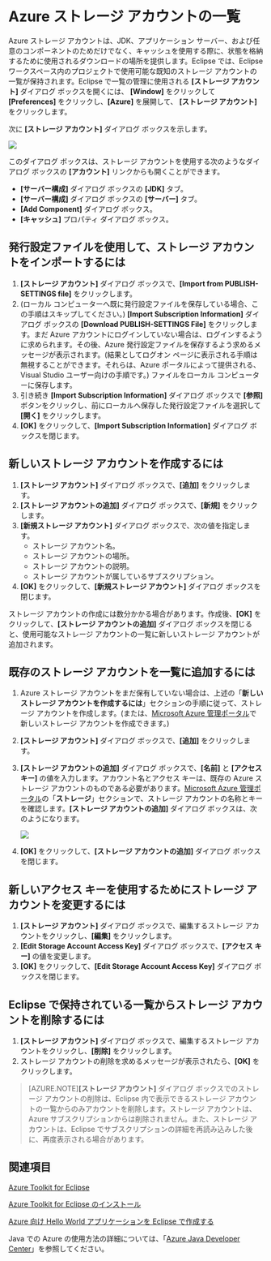 <properties
    pageTitle="Azure ストレージ アカウントの一覧"
    description="Azure Toolkit for Eclipse を使用した、ストレージ アカウントの設定の管理"
    services=""
    documentationCenter="java"
    authors="rmcmurray"
    manager="wpickett"
    editor=""/>

<tags
    ms.service="multiple"
    ms.workload="na"
    ms.tgt_pltfrm="multiple"
    ms.devlang="Java"
    ms.topic="article"
    ms.date="01/09/2016" 
    ms.author="robmcm"/>

<!-- Legacy MSDN URL = https://msdn.microsoft.com/library/azure/dn205108.aspx -->

# Azure ストレージ アカウントの一覧 #

Azure ストレージ アカウントは、JDK、アプリケーション サーバー、および任意のコンポーネントのためだけでなく、キャッシュを使用する際に、状態を格納するために使用されるダウンロードの場所を提供します。Eclipse では、Eclipse ワークスペース内のプロジェクトで使用可能な既知のストレージ アカウントの一覧が保持されます。Eclipse で一覧の管理に使用される **[ストレージ アカウント]** ダイアログ ボックスを開くには、 **[Window]** をクリックして **[Preferences]** をクリックし、**[Azure]** を展開して、 **[ストレージ アカウント]** をクリックします。

次に **[ストレージ アカウント]** ダイアログ ボックスを示します。

![][ic719496]

このダイアログ ボックスは、ストレージ アカウントを使用する次のようなダイアログ ボックスの **[アカウント]** リンクからも開くことができます。

* **[サーバー構成]** ダイアログ ボックスの **[JDK]** タブ。
* **[サーバー構成]** ダイアログ ボックスの **[サーバー]** タブ。
* **[Add Component]** ダイアログ ボックス。
* **[キャッシュ]** プロパティ ダイアログ ボックス。

## 発行設定ファイルを使用して、ストレージ アカウントをインポートするには ##

1. **[ストレージ アカウント]** ダイアログ ボックスで、**[Import from PUBLISH-SETTINGS file]** をクリックします。
2. (ローカル コンピューターへ既に発行設定ファイルを保存している場合、この手順はスキップしてください。) **[Import Subscription Information]** ダイアログ ボックスの **[Download PUBLISH-SETTINGS File]** をクリックします。まだ Azure アカウントにログインしていない場合は、ログインするように求められます。その後、Azure 発行設定ファイルを保存するよう求めるメッセージが表示されます。(結果としてログオン ページに表示される手順は無視することができます。それらは、Azure ポータルによって提供される、Visual Studio ユーザー向けの手順です。) ファイルをローカル コンピューターに保存します。
3. 引き続き **[Import Subscription Information]** ダイアログ ボックスで **[参照]** ボタンをクリックし、前にローカルへ保存した発行設定ファイルを選択して **[開く]** をクリックします。
4. **[OK]** をクリックして、**[Import Subscription Information]** ダイアログ ボックスを閉じます。

## 新しいストレージ アカウントを作成するには ##

1. **[ストレージ アカウント]** ダイアログ ボックスで、**[追加]** をクリックします。
2. **[ストレージ アカウントの追加]** ダイアログ ボックスで、**[新規]** をクリックします。
3. **[新規ストレージ アカウント]** ダイアログ ボックスで、次の値を指定します。
    * ストレージ アカウント名。
    * ストレージ アカウントの場所。
    * ストレージ アカウントの説明。
    * ストレージ アカウントが属しているサブスクリプション。
4. **[OK]** をクリックして、**[新規ストレージ アカウント]** ダイアログ ボックスを閉じます。

ストレージ アカウントの作成には数分かかる場合があります。作成後、**[OK]** をクリックして、**[ストレージ アカウントの追加]** ダイアログ ボックスを閉じると、使用可能なストレージ アカウントの一覧に新しいストレージ アカウントが追加されます。

## 既存のストレージ アカウントを一覧に追加するには ##

1. Azure ストレージ アカウントをまだ保有していない場合は、上述の「**新しいストレージ アカウントを作成するには**」セクションの手順に従って、ストレージ アカウントを作成します。(または、[Microsoft Azure 管理ポータル][]で新しいストレージ アカウントを作成できます。)
2. **[ストレージ アカウント]** ダイアログ ボックスで、**[追加]** をクリックします。
3. **[ストレージ アカウントの追加]** ダイアログ ボックスで、**[名前]** と **[アクセス キー]** の値を入力します。アカウント名とアクセス キーは、既存の Azure ストレージ アカウントのものである必要があります。[Microsoft Azure 管理ポータル][]の「**ストレージ**」セクションで、ストレージ アカウントの名称とキーを確認します。**[ストレージ アカウントの追加]** ダイアログ ボックスは、次のようになります。

    ![][ic719497]

4. **[OK]** をクリックして、**[ストレージ アカウントの追加]** ダイアログ ボックスを閉じます。

## 新しいアクセス キーを使用するためにストレージ アカウントを変更するには ##

1. **[ストレージ アカウント]** ダイアログ ボックスで、編集するストレージ アカウントをクリックし、**[編集]** をクリックします。
2. **[Edit Storage Account Access Key]** ダイアログ ボックスで、**[アクセス キー]** の値を変更します。
3. **[OK]** をクリックして、**[Edit Storage Account Access Key]** ダイアログ ボックスを閉じます。

## Eclipse で保持されている一覧からストレージ アカウントを削除するには ##

1. **[ストレージ アカウント]** ダイアログ ボックスで、編集するストレージ アカウントをクリックし、**[削除]** をクリックします。
2. ストレージ アカウントの削除を求めるメッセージが表示されたら、**[OK]** をクリックします。

>[AZURE.NOTE]**[ストレージ アカウント]** ダイアログ ボックスでのストレージ アカウントの削除は、Eclipse 内で表示できるストレージ アカウントの一覧からのみアカウントを削除します。ストレージ アカウントは、Azure サブスクリプションからは削除されません。また、ストレージ アカウントは、Eclipse でサブスクリプションの詳細を再読み込みした後に、再度表示される場合があります。

## 関連項目 ##

[Azure Toolkit for Eclipse][]

[Azure Toolkit for Eclipse のインストール][]

[Azure 向け Hello World アプリケーションを Eclipse で作成する][]

Java での Azure の使用方法の詳細については、「[Azure Java Developer Center][]」を参照してください。

<!-- URL List -->

[Azure Java Developer Center]: http://go.microsoft.com/fwlink/?LinkID=699547
[Azure Toolkit for Eclipse]: http://go.microsoft.com/fwlink/?LinkID=699529
[Microsoft Azure 管理ポータル]: http://go.microsoft.com/fwlink/?LinkID=512959
[Azure 向け Hello World アプリケーションを Eclipse で作成する]: http://go.microsoft.com/fwlink/?LinkID=699533
[Azure Toolkit for Eclipse のインストール]: http://go.microsoft.com/fwlink/?LinkId=699546
[What's New in the Azure Toolkit for Eclipse]: http://go.microsoft.com/fwlink/?LinkID=699552

<!-- IMG List -->

[ic719496]: ./media/azure-toolkit-for-eclipse-azure-storage-account-list/ic719496.png
[ic719497]: ./media/azure-toolkit-for-eclipse-azure-storage-account-list/ic719497.png

<!---HONumber=AcomDC_0114_2016-->
